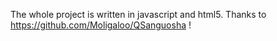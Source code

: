 The whole project is written in javascript and html5.
Thanks to https://github.com/Moligaloo/QSanguosha !
